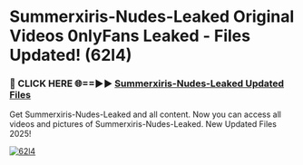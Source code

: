 # Summerxiris-Nudes-Leaked Original Videos 0nlyFans Leaked - Files Updated! (62l4)

<h3>🔴 CLICK HERE 🌐==►► <a href="https://tinyurl.com/5h6xmrr3" rel="nofollow">Summerxiris-Nudes-Leaked Updated Files</a></h3>

Get Summerxiris-Nudes-Leaked and all content. Now you can access all videos and pictures of Summerxiris-Nudes-Leaked. New Updated Files 2025!

[![62l4](https://i.imgur.com/KVD873Z.gif)](https://tinyurl.com/5h6xmrr3)
